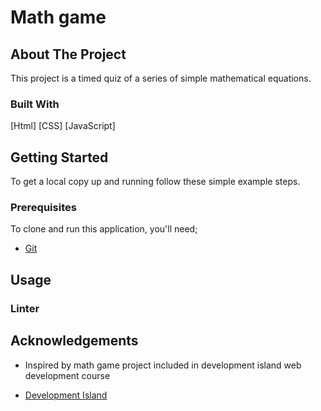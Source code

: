 # Math game

## About The Project

This project is a timed quiz of a series of simple mathematical equations.

### Built With

[Html]
[CSS]
[JavaScript]

## Getting Started

To get a local copy up and running follow these simple example steps.

<!-- TO DO: add steps to download and run quiz locally -->

### Prerequisites

To clone and run this application, you'll need;

- [Git](https://git-scm.com)

<!-- TO DO: add additonally tool that may be required-->

## Usage

<!-- TO DO: add demo of math game-->

### Linter

<!-- TO DO: add linter used throughout build -->

## Acknowledgements

- Inspired by math game project included in development island web development course

* [Development Island](https://www.developmentisland.com/)
